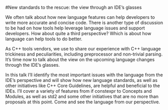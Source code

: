 #New standards to the rescue: the view through an IDE’s glasses

We often talk about how new language features can help developers to write more accurate and concise code. There is another type of discussion to be had on how tools help leverage language issues and support developers. How about quite a third perspective? Which is about how language can help tools to do better.

As C++ tools vendors, we use to share our experience with C++ language trickiness and peculiarities, including preprocessor and non-trivial parsing. It’s time now to talk about the view on the upcoming language changes through the IDE’s glasses.

In this talk I’ll identify the most important issues with the language from the IDE’s perspective and will show how new language standards, as well as other initiatives like C++ Core Guidelines, are helpful and beneficial to the IDEs. I’ll cover a variety of features from if constexpr to Concepts and Modules, as well as std2 and some other initiatives that are no more than proposals at this point. Come and see the language from our perspective.